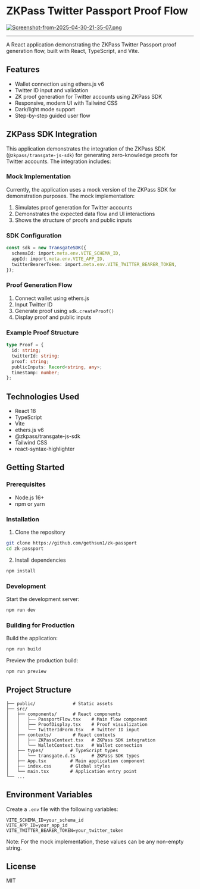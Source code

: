 # ZKPass Twitter Passport Proof Flow

[![Screenshot-from-2025-04-30-21-35-07.png](https://i.postimg.cc/L8ypgmk0/Screenshot-from-2025-04-30-21-35-07.png)](https://postimg.cc/4YhMrkSz)

---

A React application demonstrating the ZKPass Twitter Passport proof generation flow, built with React, TypeScript, and Vite.

## Features

- Wallet connection using ethers.js v6
- Twitter ID input and validation
- ZK proof generation for Twitter accounts using ZKPass SDK
- Responsive, modern UI with Tailwind CSS
- Dark/light mode support
- Step-by-step guided user flow

## ZKPass SDK Integration

This application demonstrates the integration of the ZKPass SDK (`@zkpass/transgate-js-sdk`) for generating zero-knowledge proofs for Twitter accounts. The integration includes:

### Mock Implementation

Currently, the application uses a mock version of the ZKPass SDK for demonstration purposes. The mock implementation:

1. Simulates proof generation for Twitter accounts
2. Demonstrates the expected data flow and UI interactions
3. Shows the structure of proofs and public inputs

### SDK Configuration

```typescript
const sdk = new TransgateSDK({
  schemaId: import.meta.env.VITE_SCHEMA_ID,
  appId: import.meta.env.VITE_APP_ID,
  twitterBearerToken: import.meta.env.VITE_TWITTER_BEARER_TOKEN,
});
```

### Proof Generation Flow

1. Connect wallet using ethers.js
2. Input Twitter ID
3. Generate proof using `sdk.createProof()`
4. Display proof and public inputs

### Example Proof Structure

```typescript
type Proof = {
  id: string;
  twitterId: string;
  proof: string;
  publicInputs: Record<string, any>;
  timestamp: number;
};
```

## Technologies Used

- React 18
- TypeScript
- Vite
- ethers.js v6
- @zkpass/transgate-js-sdk
- Tailwind CSS
- react-syntax-highlighter

## Getting Started

### Prerequisites

- Node.js 16+
- npm or yarn

### Installation

1. Clone the repository

```bash
git clone https://github.com/gethsun1/zk-passport
cd zk-passport
```

2. Install dependencies

```bash
npm install
```

### Development

Start the development server:

```bash
npm run dev
```

### Building for Production

Build the application:

```bash
npm run build
```

Preview the production build:

```bash
npm run preview
```

## Project Structure

```
├── public/              # Static assets
├── src/
│   ├── components/      # React components
│   │   ├── PassportFlow.tsx    # Main flow component
│   │   ├── ProofDisplay.tsx    # Proof visualization
│   │   └── TwitterIdForm.tsx   # Twitter ID input
│   ├── contexts/        # React contexts
│   │   ├── ZKPassContext.tsx   # ZKPass SDK integration
│   │   └── WalletContext.tsx   # Wallet connection
│   ├── types/          # TypeScript types
│   │   └── transgate.d.ts      # ZKPass SDK types
│   ├── App.tsx         # Main application component
│   ├── index.css       # Global styles
│   └── main.tsx        # Application entry point
└── ...
```

## Environment Variables

Create a `.env` file with the following variables:

```env
VITE_SCHEMA_ID=your_schema_id
VITE_APP_ID=your_app_id
VITE_TWITTER_BEARER_TOKEN=your_twitter_token
```

Note: For the mock implementation, these values can be any non-empty string.

## License

MIT
